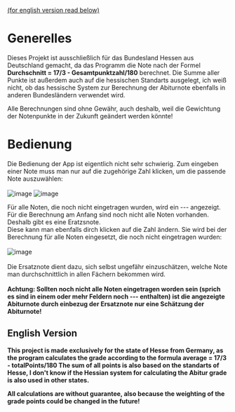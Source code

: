 [(for english version read below)](#english-version) <br>
# Generelles
Dieses Projekt ist ausschließlich für das Bundesland Hessen aus Deutschland gemacht, da das Programm die Note nach der Formel   <b>Durchschnitt = 17/3 - Gesamtpunktzahl/180</b>
berechnet. Die Summe aller Punkte ist außerdem auch auf die hessischen Standarts ausgelegt, ich weiß nicht, ob das hessische System zur Berechnung der Abiturnote ebenfalls in
anderen Bundesländern verwendet wird. 

Alle Berechnungen sind ohne Gewähr, auch deshalb, weil die Gewichtung der Notenpunkte in der Zukunft geändert werden könnte!

# Bedienung
Die Bedienung der App ist eigentlich nicht sehr schwierig. Zum eingeben einer Note muss man nur auf die zugehörige Zahl klicken, um die passende Note auszuwählen:<br><br>
![image](https://user-images.githubusercontent.com/94389494/172930517-c1eb9919-dea4-4987-b431-906ef3cdda49.png)
![image](https://user-images.githubusercontent.com/94389494/172930731-fc2a176a-6c6c-40b6-a993-8ef85c622880.png)

Für alle Noten, die noch nicht eingetragen wurden, wird ein --- angezeigt. Für die Berechnung am Anfang sind noch nicht alle Noten vorhanden. Deshalb gibt es eine Eratzsnote.<br>
Diese kann man ebenfalls dirch klicken auf die Zahl ändern. Sie wird bei der Berechnung für alle Noten eingesetzt, die noch nicht eingetragen wurden: <br><br>
![image](https://user-images.githubusercontent.com/94389494/172931196-303fd647-975d-48b0-b4e7-f382f7a9f6e5.png) <br><br>
Die Ersatznote dient dazu, sich selbst ungefähr einzuschätzen, welche Note man durchschnittlich in allen Fächern bekommen wird. <br><br>
<b>Achtung: Sollten noch nicht alle Noten eingetragen worden sein (sprich es sind in einem oder mehr Feldern noch --- enthalten) ist die angezeigte Abiturnote durch einbezug der
Ersatznote nur eine Schätzung der Abiturnote!</br>

## English Version
This project is made exclusively for the state of Hesse from Germany, as the program calculates the grade according to the formula <b>average = 17/3 - totalPoints/180</b>
The sum of all points is also based on the standarts of Hesse, I don't know if the Hessian system for calculating the Abitur grade is also used in other states.

All calculations are without guarantee, also because the weighting of the grade points could be changed in the future!
